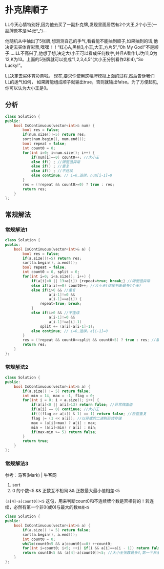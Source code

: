 # 扑克牌顺子

LL今天心情特别好,因为他去买了一副扑克牌,发现里面居然有2个大王,2个小王(一副牌原本是54张^_^)...

他随机从中抽出了5张牌,想测测自己的手气,看看能不能抽到顺子,如果抽到的话,他决定去买体育彩票,嘿嘿！！“红心A,黑桃3,小王,大王,方片5”,“Oh My God!”不是顺子.....LL不高兴了,他想了想,决定大\小王可以看成任何数字,并且A看作1,J为11,Q为12,K为13。上面的5张牌就可以变成“1,2,3,4,5”(大小王分别看作2和4),“So Lucky!”。

LL决定去买体育彩票啦。 现在,要求你使用这幅牌模拟上面的过程,然后告诉我们LL的运气如何， 如果牌能组成顺子就输出true，否则就输出false。为了方便起见,你可以认为大小王是0。

## 分析

```cpp
class Solution {
public:
    bool IsContinuous(vector<int>& num) {
        bool res = false;
        if(num.size()!=5) return res;
        sort(num.begin(), num.end());
        bool repeat = false;
        int count0 = 0;
        for(int i=0; i<num.size(); i++) {
            if(num[i]==0) count0++; //大小王
            else if() ; //牌面值异常
            else if() ; //重复
            else if() ; //不连续
            else continue; // i=0,连续，num[i-1]=0
        }
        res = (!repeat && count0>=0) ? true : res;
        return res;
    }
};
```

## 常规解法

### 常规解法1

```cpp
class Solution {
public:
    bool IsContinuous(vector<int>& a) {
        bool res = false;
        if(a.size()!=5) return res;
        sort(a.begin(), a.end());
        bool repeat = false;
        int count0 = 0, split = 0;
        for(int i=0; i<a.size(); i++) {
            if(a[i]<0 || 13<a[i]) {repeat=true; break;} //牌面值异常
            else if(a[i]==0) count0++; //大小王(结尾判断最多4个王)
            else if(i>0 && //重复
                    a[i-1]!=0 &&
                    a[i-1]==a[i]) {
                repeat=true; break;
            }
            else if(i>0 && //不连续
                    a[i-1]!=0 &&
                    a[i-1]!=a[i]-1)
                split += (a[i]-a[i-1]-1);
            else continue; // i=0,连续，a[i-1]=0
        }
        res = (!repeat && count0>=split && count0<5) ? true : res; //最多4个王
        return res;
    }
};
```

### 常规解法2

```cpp
class Solution {
public:
    bool IsContinuous(vector<int>& a) {
        if(a.size() != 5) return false;
        int min = 14, max = -1, flag = 0;
        for(int i = 0; i < a.size(); i++) {
            if(a[i]<0 || a[i]>13) return false; //异常牌面值
            if(a[i] == 0) continue; //大小王
            if(((flag >> a[i]) & 1) == 1) return false; //检查重复
            flag |= (1 << a[i]); //以异或的二进制形式存储
            max = (a[i]>max) ? a[i] : max;
            min = (a[i]<min) ? a[i] : min;
            if(max-min >= 5) return false;
        }
        return true;
    }
};
```

### 常规解法3

参考：马客(Mark) | 牛客网  

1. sort  
2. 0 的个数<5 && 正数互不相同 && 正数最大最小值相差<5

`(a[4]-a[count0])<5` 这句，用来判断count0和不连续牌个数是否相符的！若连续，必然有第一个非0(或0)与最大的数`相差<5`

```cpp
class Solution {
public:
    bool IsContinuous(vector<int>& a) {
        if(a.size() != 5) return false;
        sort(a.begin(), a.end());
        int count0 = 0;
        while(count0<5 && a[count0]==0) ++count0;
        for(int i=count0; i<5; ++i) if(i && a[i]==a[i - 1]) return false;//从第2张牌查重复
        return count0<5 && (a[4]-a[count0])<5; //大小王张数最多4,第一个非王的牌面与最后一张牌面王差距在5以内
    }
};
```
